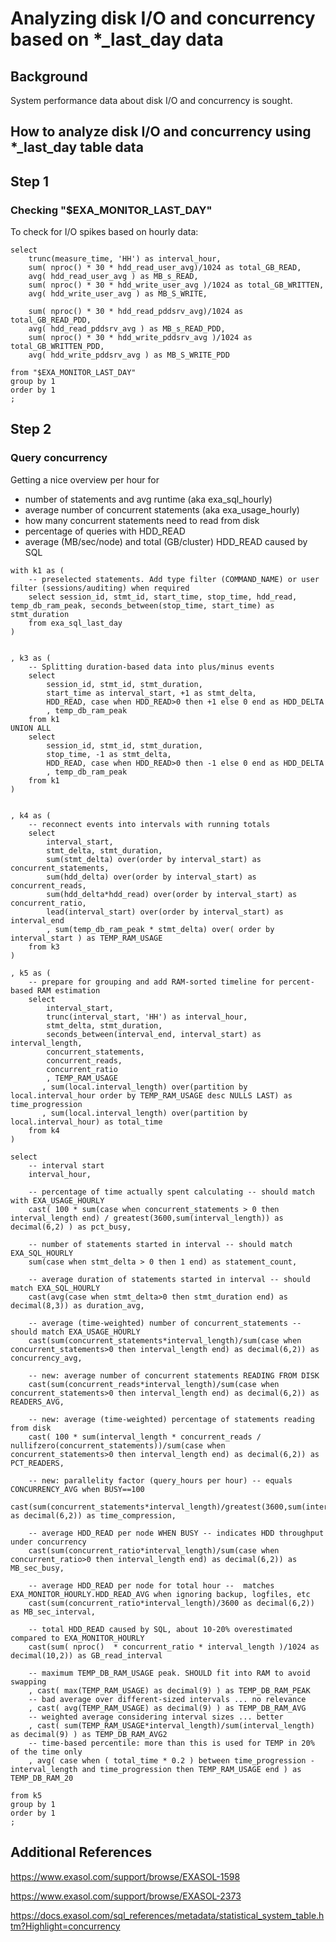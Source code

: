 # Analyzing disk I/O and concurrency based on *_last_day data 
## Background

System performance data about disk I/O and concurrency is sought. 

## How to analyze disk I/O and concurrency using *_last_day table data

## Step 1

### Checking "$EXA_MONITOR_LAST_DAY"

To check for I/O spikes based on hourly data:


```"code-sql"
select
    trunc(measure_time, 'HH') as interval_hour,
    sum( nproc() * 30 * hdd_read_user_avg)/1024 as total_GB_READ,
    avg( hdd_read_user_avg ) as MB_s_READ,
    sum( nproc() * 30 * hdd_write_user_avg )/1024 as total_GB_WRITTEN,
    avg( hdd_write_user_avg ) as MB_S_WRITE,

    sum( nproc() * 30 * hdd_read_pddsrv_avg)/1024 as total_GB_READ_PDD,
    avg( hdd_read_pddsrv_avg ) as MB_s_READ_PDD,
    sum( nproc() * 30 * hdd_write_pddsrv_avg )/1024 as total_GB_WRITTEN_PDD,
    avg( hdd_write_pddsrv_avg ) as MB_S_WRITE_PDD

from "$EXA_MONITOR_LAST_DAY"
group by 1
order by 1
;
```
## Step 2

### Query concurrency

Getting a nice overview per hour for

* number of statements and avg runtime (aka exa_sql_hourly)
* average number of concurrent statements (aka exa_usage_hourly)
* how many concurrent statements need to read from disk
* percentage of queries with HDD_READ
* average (MB/sec/node) and total (GB/cluster) HDD_READ caused by SQL


```"code-sql"
with k1 as (
    -- preselected statements. Add type filter (COMMAND_NAME) or user filter (sessions/auditing) when required
	select session_id, stmt_id, start_time, stop_time, hdd_read, temp_db_ram_peak, seconds_between(stop_time, start_time) as stmt_duration
	from exa_sql_last_day
)


, k3 as (
    -- Splitting duration-based data into plus/minus events
	select
		session_id, stmt_id, stmt_duration,
		start_time as interval_start, +1 as stmt_delta,
		HDD_READ, case when HDD_READ>0 then +1 else 0 end as HDD_DELTA
		, temp_db_ram_peak
	from k1
UNION ALL
	select
		session_id, stmt_id, stmt_duration,
		stop_time, -1 as stmt_delta,
		HDD_READ, case when HDD_READ>0 then -1 else 0 end as HDD_DELTA
		, temp_db_ram_peak
	from k1
)


, k4 as (
    -- reconnect events into intervals with running totals
	select
		interval_start,
		stmt_delta, stmt_duration,
		sum(stmt_delta) over(order by interval_start) as concurrent_statements,
		sum(hdd_delta) over(order by interval_start) as concurrent_reads,
		sum(hdd_delta*hdd_read) over(order by interval_start) as concurrent_ratio,		
		lead(interval_start) over(order by interval_start) as interval_end
		, sum(temp_db_ram_peak * stmt_delta) over( order by interval_start ) as TEMP_RAM_USAGE
	from k3
)

, k5 as (
    -- prepare for grouping and add RAM-sorted timeline for percent-based RAM estimation
	select
		interval_start,
		trunc(interval_start, 'HH') as interval_hour,
		stmt_delta, stmt_duration,
		seconds_between(interval_end, interval_start) as interval_length,		
		concurrent_statements,
		concurrent_reads,
		concurrent_ratio
		, TEMP_RAM_USAGE
       , sum(local.interval_length) over(partition by local.interval_hour order by TEMP_RAM_USAGE desc NULLS LAST) as time_progression
       , sum(local.interval_length) over(partition by local.interval_hour) as total_time
	from k4
)

select
	-- interval start
	interval_hour,

	-- percentage of time actually spent calculating -- should match with EXA_USAGE_HOURLY
	cast( 100 * sum(case when concurrent_statements > 0 then interval_length end) / greatest(3600,sum(interval_length)) as decimal(6,2) ) as pct_busy,

	-- number of statements started in interval -- should match EXA_SQL_HOURLY
	sum(case when stmt_delta > 0 then 1 end) as statement_count, 

	-- average duration of statements started in interval -- should match EXA_SQL_HOURLY
	cast(avg(case when stmt_delta>0 then stmt_duration end) as decimal(8,3)) as duration_avg,

	-- average (time-weighted) number of concurrent_statements -- should match EXA_USAGE_HOURLY
	cast(sum(concurrent_statements*interval_length)/sum(case when concurrent_statements>0 then interval_length end) as decimal(6,2)) as concurrency_avg, 

	-- new: average number of concurrent statements READING FROM DISK
	cast(sum(concurrent_reads*interval_length)/sum(case when concurrent_statements>0 then interval_length end) as decimal(6,2)) as READERS_AVG, 

	-- new: average (time-weighted) percentage of statements reading from disk
	cast( 100 * sum(interval_length * concurrent_reads / nullifzero(concurrent_statements))/sum(case when concurrent_statements>0 then interval_length end) as decimal(6,2)) as PCT_READERS, 

	-- new: parallelity factor (query_hours per hour) -- equals CONCURRENCY_AVG when BUSY==100
	cast(sum(concurrent_statements*interval_length)/greatest(3600,sum(interval_length)) as decimal(6,2)) as time_compression, 

	-- average HDD_READ per node WHEN BUSY -- indicates HDD throughput under concurrency
	cast(sum(concurrent_ratio*interval_length)/sum(case when concurrent_ratio>0 then interval_length end) as decimal(6,2)) as MB_sec_busy, 

	-- average HDD_READ per node for total hour --  matches EXA_MONITOR_HOURLY.HDD_READ_AVG when ignoring backup, logfiles, etc
	cast(sum(concurrent_ratio*interval_length)/3600 as decimal(6,2)) as MB_sec_interval, 

	-- total HDD_READ caused by SQL, about 10-20% overestimated compared to EXA_MONITOR_HOURLY
	cast(sum( nproc()  * concurrent_ratio * interval_length )/1024 as decimal(10,2)) as GB_read_interval 
	
	-- maximum TEMP_DB_RAM_USAGE peak. SHOULD fit into RAM to avoid swapping
	, cast( max(TEMP_RAM_USAGE) as decimal(9) ) as TEMP_DB_RAM_PEAK
	-- bad average over different-sized intervals ... no relevance
	, cast( avg(TEMP_RAM_USAGE) as decimal(9) ) as TEMP_DB_RAM_AVG
	-- weighted average considering interval sizes ... better
	, cast( sum(TEMP_RAM_USAGE*interval_length)/sum(interval_length) as decimal(9) ) as TEMP_DB_RAM_AVG2
	-- time-based percentile: more than this is used for TEMP in 20% of the time only
	, avg( case when ( total_time * 0.2 ) between time_progression - interval_length and time_progression then TEMP_RAM_USAGE end ) as TEMP_DB_RAM_20
	               
from k5
group by 1
order by 1
;
```
## Additional References

<https://www.exasol.com/support/browse/EXASOL-1598>

<https://www.exasol.com/support/browse/EXASOL-2373>

<https://docs.exasol.com/sql_references/metadata/statistical_system_table.htm?Highlight=concurrency>

